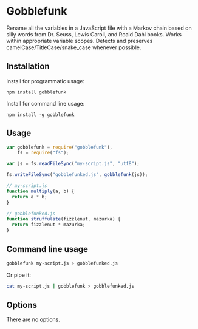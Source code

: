 # Gobblefunk

Rename all the variables in a JavaScript file with a Markov chain based on silly words from Dr. Seuss, Lewis Caroll, and Roald Dahl books. Works within appropriate variable scopes. Detects and preserves camelCase/TitleCase/snake_case whenever possible.

## Installation

Install for programmatic usage:

```
npm install gobblefunk
```

Install for command line usage:

```
npm install -g gobblefunk
```

## Usage

```js
var gobblefunk = require("gobblefunk"),
    fs = require("fs");

var js = fs.readFileSync("my-script.js", "utf8");

fs.writeFileSync("gobblefunked.js", gobblefunk(js));
```

```js
// my-script.js
function multiply(a, b) {
  return a * b;
}

// gobblefunked.js
function struffulate(fizzlenut, mazurka) {
  return fizzlenut * mazurka;
}
```

## Command line usage

```sh
gobblefunk my-script.js > gobblefunked.js
```

Or pipe it:

```sh
cat my-script.js | gobblefunk > gobblefunked.js
```

## Options

There are no options.
